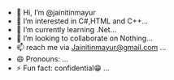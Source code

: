 - 👋 Hi, I’m @jainitinmayur
- 👀 I’m interested in C#,HTML and C++...
- 🌱 I’m currently learning .Net...
- 💞️ I’m looking to collaborate on Nothing...
- 📫 reach me via Jainitinmayur@gmail.com ...
- 😄 Pronouns: ...
- ⚡ Fun fact: confidential😁 ...

<!---
jainitinmayur/jainitinmayur is a ✨ special ✨ repository because its `README.md` (this file) appears on your GitHub profile.
You can click the Preview link to take a look at your changes.
--->
